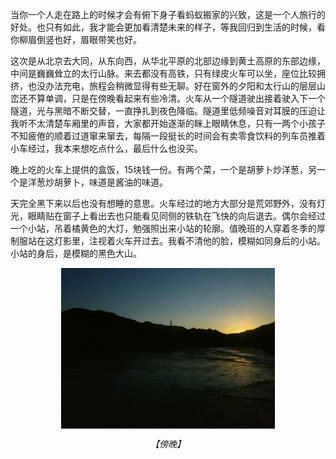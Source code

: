 当你一个人走在路上的时候才会有俯下身子看蚂蚁搬家的兴致，这是一个人旅行的好处。也只有如此，我才能会更加看清楚未来的样子，等我回归到生活的时候，看你柳眉倒竖也好，眉眼带笑也好。   

这次是从北京去大同，从东向西，从华北平原的北部边缘到黄土高原的东部边缘，中间是巍巍耸立的太行山脉。来去都没有高铁，只有绿皮火车可以坐，座位比较拥挤，也没办法充电，旅程会稍微显得有些无聊。好在窗外的夕阳和太行山的层层山峦还不算单调，只是在傍晚看起来有些冷清。火车从一个隧道驶出接着驶入下一个隧道，光与黑暗不断交替，一直挣扎到夜色降临。隧道里低频噪音对耳膜的压迫让我听不太清楚车厢里的声音，大家都开始逐渐的眯上眼睛休息，只有一两个小孩子不知疲倦的顺着过道窜来窜去，每隔一段挺长的时间会有卖零食饮料的列车员推着小车经过，我本来想吃点什么，最后什么也没买。   

晚上吃的火车上提供的盒饭，15块钱一份。有两个菜，一个是胡萝卜炒洋葱，另一个是洋葱炒胡萝卜，味道是酱油的味道。   

天完全黑下来以后也没有想睡的意思。火车经过的地方大部分是荒郊野外，没有灯光，眼睛贴在窗子上看出去也只能看见同侧的铁轨在飞快的向后退去。偶尔会经过一个小站，吊着橘黄色的大灯，勉强照出来小站的轮廓。值晚班的人穿着冬季的厚制服站在这灯影里，注视着火车开过去。我看不清他的脸，模糊如同身后的小站。小站的身后，是模糊的黑色大山。   

<div align="center">
    <img src="../img/datong/datong_bangwan.jpeg" width="68%" align="center" alt="傍晚">
    <p><i>【傍晚】</i></p>
</div>